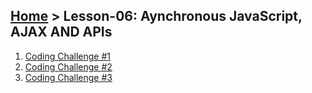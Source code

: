 ## [Home](../../../README.md) > Lesson-06: Aynchronous JavaScript, AJAX AND APIs

1. [Coding Challenge #1](challenge-1/challenge-1.md)
2. [Coding Challenge #2](challenge-2/challenge-2.md)
3. [Coding Challenge #3](challenge-3/challenge-3.md)
